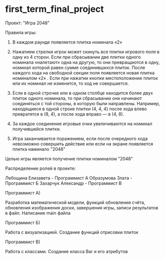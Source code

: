# first_term_final_project

Проект: "Игра 2048"

Правила игры:

1. В каждом раунде появляется плитка номинала «2» 

2. Нажатием стрелки игрок может скинуть все плитки игрового поля в одну из 4 сторон. Если при сбрасывании две плитки одного номинала «налетают» одна на другую, то они превращаются в одну, номинал которой равен сумме соединившихся плиток. После каждого хода на свободной секции поля появляется новая плитка номиналом «2» . Если при нажатии кнопки местоположение плиток или их номинал не изменится, то ход не совершается.

3. Если в одной строчке или в одном столбце находится более двух плиток одного номинала, то при сбрасывании они начинают соединяться с той стороны, в которую были направлены. Например, находящиеся в одной строке плитки (4, 4, 4) после хода влево превратятся в (8, 4), а после хода вправо — в (4, 8). 

4. За каждое соединение игровые очки увеличиваются на номинал получившейся плитки.

5. Игра заканчивается поражением, если после очередного хода невозможно совершить действие или если на экране появляется плитка наминало "2048"

Целью игры является получение плитки номиналом "2048"

Распределение ролей в проекте:

Лебощина Елизавета - Программист А
Образумова Злата - Программист Б
Захарчук Александр - Программист В

Программист А)

Разработка математической модели, функций обновления счёта, обновления изображения доски, завершения игры, записи результатов в файл. Написание main файла 

Программист Б)

Работа с визуализацией. Создание функций отрисовки плиток

Программист В)

Работа с классами. Создание класса Bar и его атрибутов